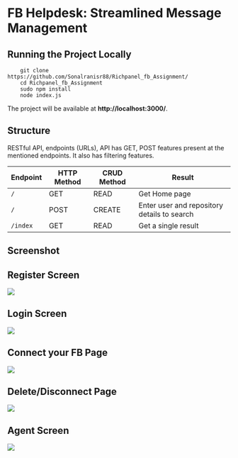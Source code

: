 # FB Helpdesk: Streamlined Message Management

## Running the Project Locally
```
	git clone https://github.com/Sonalranisr88/Richpanel_fb_Assignment/
	cd Richpanel_fb_Assignment
	sudo npm install 
	node index.js

```
The project will be available at **http://localhost:3000/**.



## Structure
RESTful API, endpoints (URLs), API has GET, POST features present at the mentioned endpoints. It also has filtering features.

Endpoint |HTTP Method | CRUD Method | Result
-- | -- |-- |--
`/` | GET  | READ | Get Home page
`/` | POST | CREATE | Enter user and repository details to search
`/index` | GET | READ | Get a single result



## Screenshot


## Register Screen

![](https://github.com/Sonalranisr88/Richpanel_fb_Assignment/assets/104574845/55bfc91f-92bf-449b-9841-fb43b3b5c28f)
<br />

## Login Screen

![](https://github.com/Sonalranisr88/Richpanel_fb_Assignment/assets/104574845/e2d6ac5f-229d-45e8-b094-6c1cedbe599d)
<br />

## Connect your FB Page

![](https://github.com/Sonalranisr88/Richpanel_fb_Assignment/assets/104574845/320b8c02-7b87-4728-ac48-1fabdf65ca6b)
<br />

## Delete/Disconnect Page

![](https://github.com/Sonalranisr88/Richpanel_fb_Assignment/assets/104574845/3a0f593b-2f44-4d5a-92cd-3eab44b82db5)
<br />
##  Agent Screen

![](https://github.com/Sonalranisr88/Richpanel_fb_Assignment/assets/104574845/fc8a6df3-2130-4727-9b31-23339454e7a6)
<br />
